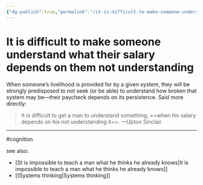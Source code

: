 ```yaml
---
{"dg-publish":true,"permalink":"/it-is-difficult-to-make-someone-understand-what-their-salary-depends-on-them-not-understanding/"}
---
```


# It is difficult to make someone understand what their salary depends on them not understanding

When someone’s livelihood is provided for by a given system, they will be strongly predisposed to not seek (or be able) to understand how broken that system may be—their paycheck depends on its persistence. Said more directly:

> It is difficult to get a man to understand something, 
> ==when his salary depends on his not understanding it==. —Upton Sinclair


---
#cognition 

see also:
- [[It is impossible to teach a man what he thinks he already knows\|It is impossible to teach a man what he thinks he already knows]]
- [[Systems thinking\|Systems thinking]]
